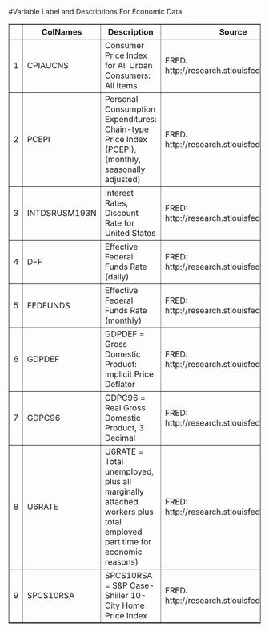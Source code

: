 #Variable Label and Descriptions For Economic Data <!-- html table generated in R 3.1.1 by xtable 1.7-3 package -->
<!-- Thu Jul 31 11:46:34 2014 -->
<TABLE border=1>
<TR> <TH>  </TH> <TH> ColNames </TH> <TH> Description </TH> <TH> Source </TH>  </TR>
  <TR> <TD align="right"> 1 </TD> <TD> CPIAUCNS </TD> <TD> Consumer Price Index for All Urban Consumers: All Items </TD> <TD> FRED: http://research.stlouisfed.org/fred2/ </TD> </TR>
  <TR> <TD align="right"> 2 </TD> <TD> PCEPI </TD> <TD> Personal Consumption Expenditures: Chain-type Price Index (PCEPI), (monthly, seasonally adjusted) </TD> <TD> FRED: http://research.stlouisfed.org/fred2/ </TD> </TR>
  <TR> <TD align="right"> 3 </TD> <TD> INTDSRUSM193N </TD> <TD> Interest Rates, Discount Rate for United States </TD> <TD> FRED: http://research.stlouisfed.org/fred2/ </TD> </TR>
  <TR> <TD align="right"> 4 </TD> <TD> DFF </TD> <TD> Effective Federal Funds Rate (daily) </TD> <TD> FRED: http://research.stlouisfed.org/fred2/ </TD> </TR>
  <TR> <TD align="right"> 5 </TD> <TD> FEDFUNDS </TD> <TD> Effective Federal Funds Rate (monthly) </TD> <TD> FRED: http://research.stlouisfed.org/fred2/ </TD> </TR>
  <TR> <TD align="right"> 6 </TD> <TD> GDPDEF </TD> <TD> GDPDEF = Gross Domestic Product: Implicit Price Deflator </TD> <TD> FRED: http://research.stlouisfed.org/fred2/ </TD> </TR>
  <TR> <TD align="right"> 7 </TD> <TD> GDPC96 </TD> <TD> GDPC96 = Real Gross Domestic Product, 3 Decimal </TD> <TD> FRED: http://research.stlouisfed.org/fred2/ </TD> </TR>
  <TR> <TD align="right"> 8 </TD> <TD> U6RATE </TD> <TD> U6RATE = Total unemployed, plus all marginally attached workers plus total employed part time for economic reasons) </TD> <TD> FRED: http://research.stlouisfed.org/fred2/ </TD> </TR>
  <TR> <TD align="right"> 9 </TD> <TD> SPCS10RSA </TD> <TD> SPCS10RSA = S&amp;P Case-Shiller 10-City Home Price Index </TD> <TD> FRED: http://research.stlouisfed.org/fred2/ </TD> </TR>
   </TABLE>
